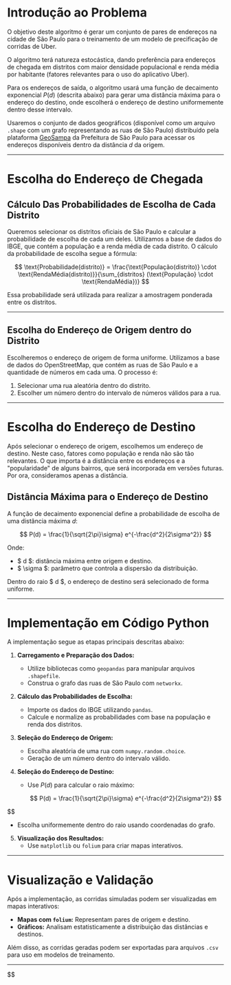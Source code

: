 # Introdução ao Problema

O objetivo deste algoritmo é gerar um conjunto de pares de endereços na cidade de São Paulo para o treinamento de um modelo de precificação de corridas de Uber.

O algoritmo terá natureza estocástica, dando preferência para endereços de chegada em distritos com maior densidade populacional e renda média por habitante (fatores relevantes para o uso do aplicativo Uber).

Para os endereços de saída, o algoritmo usará uma função de decaimento exponencial $P(d)$ (descrita abaixo) para gerar uma distância máxima para o endereço do destino, onde escolherá o endereço de destino uniformemente dentro desse intervalo.

Usaremos o conjunto de dados geográficos (disponível como um arquivo `.shape` com um grafo representando as ruas de São Paulo) distribuído pela plataforma [GeoSampa](https://geosampa.prefeitura.sp.gov.br) da Prefeitura de São Paulo para acessar os endereços disponíveis dentro da distância $d$ da origem.

---

# Escolha do Endereço de Chegada

## Cálculo Das Probabilidades de Escolha de Cada Distrito

Queremos selecionar os distritos oficiais de São Paulo e calcular a probabilidade de escolha de cada um deles. Utilizamos a base de dados do IBGE, que contém a população e a renda média de cada distrito. O cálculo da probabilidade de escolha segue a fórmula:

$$
\text{Probabilidade(distrito)} = \frac{\text{População(distrito)} \cdot \text{RendaMédia(distrito)}}{\sum_{distritos} (\text{População} \cdot \text{RendaMédia})}
$$

Essa probabilidade será utilizada para realizar a amostragem ponderada entre os distritos.

---

## Escolha do Endereço de Origem dentro do Distrito

Escolheremos o endereço de origem de forma uniforme. Utilizamos a base de dados do OpenStreetMap, que contém as ruas de São Paulo e a quantidade de números em cada uma. O processo é:

1. Selecionar uma rua aleatória dentro do distrito.
2. Escolher um número dentro do intervalo de números válidos para a rua.

---

# Escolha do Endereço de Destino

Após selecionar o endereço de origem, escolhemos um endereço de destino. Neste caso, fatores como população e renda não são tão relevantes. O que importa é a distância entre os endereços e a "popularidade" de alguns bairros, que será incorporada em versões futuras. Por ora, consideramos apenas a distância.

## Distância Máxima para o Endereço de Destino

A função de decaimento exponencial define a probabilidade de escolha de uma distância máxima $d$:

$$
P(d) = \frac{1}{\sqrt{2\pi}\sigma} e^{-\frac{d^2}{2\sigma^2}}
$$

Onde:

- $ d $: distância máxima entre origem e destino.
- $ \sigma $: parâmetro que controla a dispersão da distribuição.

Dentro do raio $ d $, o endereço de destino será selecionado de forma uniforme.

---

# Implementação em Código Python

A implementação segue as etapas principais descritas abaixo:

1. __Carregamento e Preparação dos Dados:__

   - Utilize bibliotecas como `geopandas` para manipular arquivos `.shapefile`.
   - Construa o grafo das ruas de São Paulo com `networkx`.
2. __Cálculo das Probabilidades de Escolha:__

   - Importe os dados do IBGE utilizando `pandas`.
   - Calcule e normalize as probabilidades com base na população e renda dos distritos.
3. __Seleção do Endereço de Origem:__

   - Escolha aleatória de uma rua com `numpy.random.choice`.
   - Geração de um número dentro do intervalo válido.
4. __Seleção do Endereço de Destino:__

   - Use $P(d)$ para calcular o raio máximo:

     $$
     P(d) = \frac{1}{\sqrt{2\pi}\sigma} e^{-\frac{d^2}{2\sigma^2}}
     $$

$$
- Escolha uniformemente dentro do raio usando coordenadas do grafo.

5. **Visualização dos Resultados:**
   - Use `matplotlib` ou `folium` para criar mapas interativos.

---

# Visualização e Validação

Após a implementação, as corridas simuladas podem ser visualizadas em mapas interativos:

- **Mapas com `folium`:** Representam pares de origem e destino.
- **Gráficos:** Analisam estatisticamente a distribuição das distâncias e destinos.

Além disso, as corridas geradas podem ser exportadas para arquivos `.csv` para uso em modelos de treinamento.

---
$$

